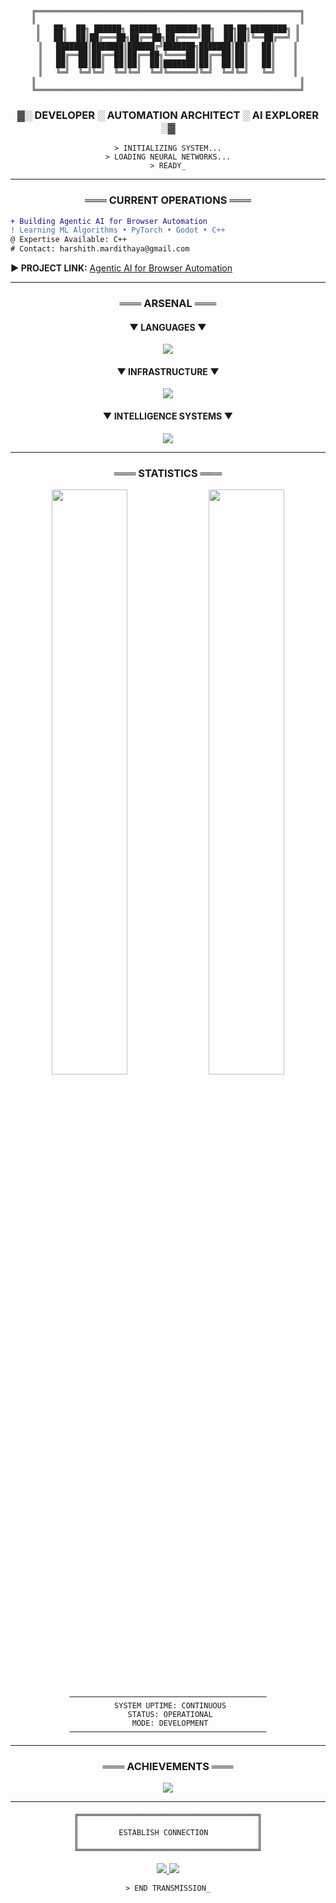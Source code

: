 <div align="center">

```
╔═══════════════════════════════════════════════════════════╗
║                                                           ║
║   ██╗  ██╗ ██████╗ ██████╗ ███████╗██╗  ██╗██╗████████╗ ║
║   ██║  ██║██╔═══██╗██╔══██╗██╔════╝██║  ██║██║╚══██╔══╝ ║
║   ███████║███████║██████╔╝███████╗███████║██║   ██║    ║
║   ██╔══██║██╔══██║██╔══██╗╚════██║██╔══██║██║   ██║    ║
║   ██║  ██║██║  ██║██║  ██║███████║██║  ██║██║   ██║    ║
║   ╚═╝  ╚═╝╚═╝  ╚═╝╚═╝  ╚═╝╚══════╝╚═╝  ╚═╝╚═╝   ╚═╝    ║
║                                                           ║
╚═══════════════════════════════════════════════════════════╝
```

### ▓░ DEVELOPER ░ AUTOMATION ARCHITECT ░ AI EXPLORER ░▓

```
> INITIALIZING SYSTEM...
> LOADING NEURAL NETWORKS...
> READY_
```

</div>

---

<div align="center">

### ═══ CURRENT OPERATIONS ═══

</div>

```diff
+ Building Agentic AI for Browser Automation
! Learning ML Algorithms • PyTorch • Godot • C++
@ Expertise Available: C++
# Contact: harshith.mardithaya@gmail.com
```

**► PROJECT LINK:** [Agentic AI for Browser Automation](https://github.com/KeastBing/Major-Project-Agentic-AI-for-browser-automation)

---

<div align="center">

### ═══ ARSENAL ═══

#### ▼ LANGUAGES ▼
<img src="https://skillicons.dev/icons?i=python,cpp,c,java,js,html,css,react,svelte,nodejs,flask,django&theme=dark" />

#### ▼ INFRASTRUCTURE ▼
<img src="https://skillicons.dev/icons?i=git,linux,docker,firebase,sqlite,mysql,mongodb,gcp,azure&theme=dark" />

#### ▼ INTELLIGENCE SYSTEMS ▼
<img src="https://skillicons.dev/icons?i=pytorch,tensorflow,opencv&theme=dark" />

</div>

---

<div align="center">

### ═══ STATISTICS ═══

<img src="https://github-readme-stats.vercel.app/api?username=keastbing&show_icons=true&theme=gruvbox&hide_border=true&bg_color=0d1117&title_color=c678dd&icon_color=c678dd&text_color=c9d1d9" width="49%" />
<img src="https://github-readme-stats.vercel.app/api/top-langs?username=keastbing&layout=compact&theme=gruvbox&hide_border=true&bg_color=0d1117&title_color=c678dd&text_color=c9d1d9" width="49%" />

```
────────────────────────────────────────────
 SYSTEM UPTIME: CONTINUOUS
 STATUS: OPERATIONAL
 MODE: DEVELOPMENT
────────────────────────────────────────────
```

</div>

---

<div align="center">

### ═══ ACHIEVEMENTS ═══

<img src="https://github-profile-trophy.vercel.app/?username=keastbing&theme=darkhub&no-frame=true&margin-w=15&no-bg=true" />

</div>

---

<div align="center">

```
╔════════════════════════════════════════╗
║                                        ║
║         ESTABLISH CONNECTION           ║
║                                        ║
╚════════════════════════════════════════╝
```

<a href="mailto:harshith.mardithaya@gmail.com">
<img src="https://img.shields.io/badge/EMAIL-SYSTEM-8b0000?style=for-the-badge&logo=gmail&logoColor=white&labelColor=1a1a1a" />
</a>
<a href="https://github.com/KeastBing">
<img src="https://img.shields.io/badge/GITHUB-REPOSITORY-8b0000?style=for-the-badge&logo=github&logoColor=white&labelColor=1a1a1a" />
</a>

```
> END TRANSMISSION_
```

</div>